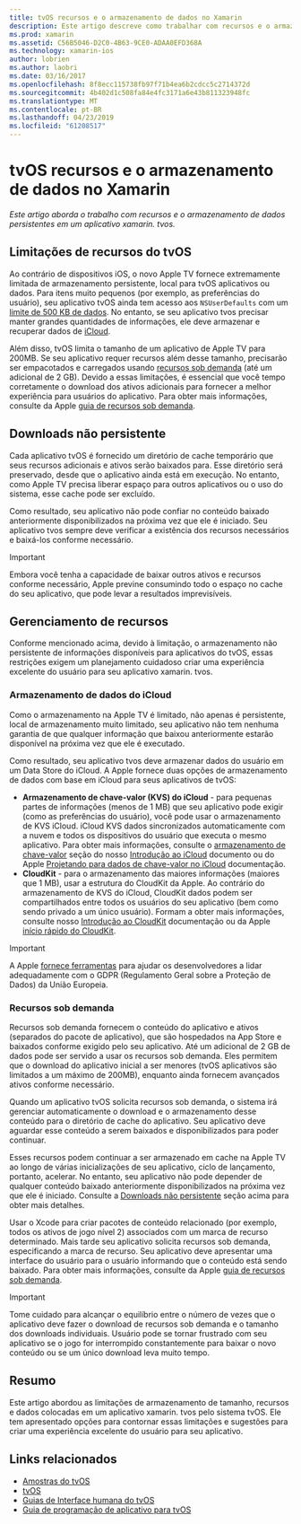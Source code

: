 ```yaml
---
title: tvOS recursos e o armazenamento de dados no Xamarin
description: Este artigo descreve como trabalhar com recursos e o armazenamento de dados persistentes em um aplicativo tvOS criado com o Xamarin. Ele aborda os recursos de armazenamento e sob demanda de dados do iCloud.
ms.prod: xamarin
ms.assetid: C56B5046-D2C0-4B63-9CE0-ADAA0EFD368A
ms.technology: xamarin-ios
author: lobrien
ms.author: laobri
ms.date: 03/16/2017
ms.openlocfilehash: 8f8ecc115738fb97f71b4ea6b2cdcc5c2714372d
ms.sourcegitcommit: 4b402d1c508fa84e4fc3171a6e43b811323948fc
ms.translationtype: MT
ms.contentlocale: pt-BR
ms.lasthandoff: 04/23/2019
ms.locfileid: "61208517"
---
```

# <a name="tvos-resources-and-data-storage-in-xamarin"></a>tvOS recursos e o armazenamento de dados no Xamarin

_Este artigo aborda o trabalho com recursos e o armazenamento de dados persistentes em um aplicativo xamarin. tvos._

<a name="tvOS-Resource-Limitations" />

## <a name="tvos-resource-limitations"></a>Limitações de recursos do tvOS

Ao contrário de dispositivos iOS, o novo Apple TV fornece extremamente limitada de armazenamento persistente, local para tvOS aplicativos ou dados. Para itens muito pequenos (por exemplo, as preferências do usuário), seu aplicativo tvOS ainda tem acesso aos `NSUserDefaults` com um [limite de 500 KB de dados](https://forums.developer.apple.com/message/50696#50696). No entanto, se seu aplicativo tvos precisar manter grandes quantidades de informações, ele deve armazenar e recuperar dados de [iCloud](#iCloud-Data-Storage).

Além disso, tvOS limita o tamanho de um aplicativo de Apple TV para 200MB. Se seu aplicativo requer recursos além desse tamanho, precisarão ser empacotados e carregados usando [recursos sob demanda](#On-Demand-Resources) (até um adicional de 2 GB). Devido a essas limitações, é essencial que você tempo corretamente o download dos ativos adicionais para fornecer a melhor experiência para usuários do aplicativo. Para obter mais informações, consulte da Apple [guia de recursos sob demanda](https://developer.apple.com/library/prerelease/tvos/documentation/FileManagement/Conceptual/On_Demand_Resources_Guide/index.html#//apple_ref/doc/uid/TP40015083).

<a name="Non-Persistent-Downloads" />

## <a name="non-persistent-downloads"></a>Downloads não persistente

Cada aplicativo tvOS é fornecido um diretório de cache temporário que seus recursos adicionais e ativos serão baixados para. Esse diretório será preservado, desde que o aplicativo ainda está em execução. No entanto, como Apple TV precisa liberar espaço para outros aplicativos ou o uso do sistema, esse cache pode ser excluído.

Como resultado, seu aplicativo não pode confiar no conteúdo baixado anteriormente disponibilizados na próxima vez que ele é iniciado. Seu aplicativo tvos sempre deve verificar a existência dos recursos necessários e baixá-los conforme necessário.

> [!IMPORTANT]
> Embora você tenha a capacidade de baixar outros ativos e recursos conforme necessário, Apple previne consumindo todo o espaço no cache do seu aplicativo, que pode levar a resultados imprevisíveis.




<a name="Managing-Resources" />

## <a name="managing-resources"></a>Gerenciamento de recursos

Conforme mencionado acima, devido à limitação, o armazenamento não persistente de informações disponíveis para aplicativos do tvOS, essas restrições exigem um planejamento cuidadoso criar uma experiência excelente do usuário para seu aplicativo xamarin. tvos.

<a name="iCloud-Data-Storage" />

### <a name="icloud-data-storage"></a>Armazenamento de dados do iCloud

Como o armazenamento na Apple TV é limitado, não apenas é persistente, local de armazenamento muito limitado, seu aplicativo não tem nenhuma garantia de que qualquer informação que baixou anteriormente estarão disponível na próxima vez que ele é executado.

Como resultado, seu aplicativo tvos deve armazenar dados do usuário em um Data Store do iCloud. A Apple fornece duas opções de armazenamento de dados com base em iCloud para seus aplicativos de tvOS:

- **Armazenamento de chave-valor (KVS) do iCloud** - para pequenas partes de informações (menos de 1 MB) que seu aplicativo pode exigir (como as preferências do usuário), você pode usar o armazenamento de KVS iCloud. iCloud KVS dados sincronizados automaticamente com a nuvem e todos os dispositivos do usuário que executa o mesmo aplicativo. Para obter mais informações, consulte o [armazenamento de chave-valor](~/ios/data-cloud/introduction-to-icloud.md) seção do nosso [Introdução ao iCloud](~/ios/data-cloud/introduction-to-icloud.md) documento ou do Apple [Projetando para dados de chave-valor no iCloud](https://developer.apple.com/library/prerelease/tvos/documentation/General/Conceptual/iCloudDesignGuide/Chapters/DesigningForKey-ValueDataIniCloud.html#//apple_ref/doc/uid/TP40012094-CH7) documentação.
- **CloudKit** - para o armazenamento das maiores informações (maiores que 1 MB), usar a estrutura do CloudKit da Apple. Ao contrário do armazenamento de KVS do iCloud, CloudKit dados podem ser compartilhados entre todos os usuários do seu aplicativo (bem como sendo privado a um único usuário). Formam a obter mais informações, consulte nosso [Introdução ao CloudKit](~/ios/data-cloud/intro-to-cloudkit.md) documentação ou da Apple [início rápido do CloudKit](https://developer.apple.com/library/prerelease/tvos/documentation/DataManagement/Conceptual/CloudKitQuickStart/Introduction/Introduction.html#//apple_ref/doc/uid/TP40014987).

> [!IMPORTANT]
> A Apple [fornece ferramentas](https://developer.apple.com/support/allowing-users-to-manage-data/) para ajudar os desenvolvedores a lidar adequadamente com o GDPR (Regulamento Geral sobre a Proteção de Dados) da União Europeia.

<a name="On-Demand-Resources" />

### <a name="on-demand-resources"></a>Recursos sob demanda

Recursos sob demanda fornecem o conteúdo do aplicativo e ativos (separados do pacote de aplicativo), que são hospedados na App Store e baixados conforme exigido pelo seu aplicativo. Até um adicional de 2 GB de dados pode ser servido a usar os recursos sob demanda. Eles permitem que o download do aplicativo inicial a ser menores (tvOS aplicativos são limitados a um máximo de 200MB), enquanto ainda fornecem avançados ativos conforme necessário.

Quando um aplicativo tvOS solicita recursos sob demanda, o sistema irá gerenciar automaticamente o download e o armazenamento desse conteúdo para o diretório de cache do aplicativo. Seu aplicativo deve aguardar esse conteúdo a serem baixados e disponibilizados para poder continuar.

Esses recursos podem continuar a ser armazenado em cache na Apple TV ao longo de várias inicializações de seu aplicativo, ciclo de lançamento, portanto, acelerar. No entanto, seu aplicativo não pode depender de qualquer conteúdo baixado anteriormente disponibilizados na próxima vez que ele é iniciado. Consulte a [Downloads não persistente](#Non-Persistent-Downloads) seção acima para obter mais detalhes.

Usar o Xcode para criar pacotes de conteúdo relacionado (por exemplo, todos os ativos de jogo nível 2) associados com um marca de recurso determinado. Mais tarde seu aplicativo solicita recursos sob demanda, especificando a marca de recurso. Seu aplicativo deve apresentar uma interface do usuário para o usuário informando que o conteúdo está sendo baixado. Para obter mais informações, consulte da Apple [guia de recursos sob demanda](https://developer.apple.com/library/prerelease/tvos/documentation/FileManagement/Conceptual/On_Demand_Resources_Guide/index.html#//apple_ref/doc/uid/TP40015083).

> [!IMPORTANT]
> Tome cuidado para alcançar o equilíbrio entre o número de vezes que o aplicativo deve fazer o download de recursos sob demanda e o tamanho dos downloads individuais. Usuário pode se tornar frustrado com seu aplicativo se o jogo for interrompido constantemente para baixar o novo conteúdo ou se um único download leva muito tempo.




<a name="Summary" />

## <a name="summary"></a>Resumo

Este artigo abordou as limitações de armazenamento de tamanho, recursos e dados colocadas em um aplicativo xamarin. tvos pelo sistema tvOS. Ele tem apresentado opções para contornar essas limitações e sugestões para criar uma experiência excelente do usuário para seu aplicativo.



## <a name="related-links"></a>Links relacionados

- [Amostras do tvOS](https://developer.xamarin.com/samples/tvos/all/)
- [tvOS](https://developer.apple.com/tvos/)
- [Guias de Interface humana do tvOS](https://developer.apple.com/tvos/human-interface-guidelines/)
- [Guia de programação de aplicativo para tvOS](https://developer.apple.com/library/prerelease/tvos/documentation/General/Conceptual/AppleTV_PG/)

